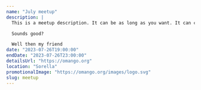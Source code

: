 ```yaml
---
name: "July meetup"
description: |
  This is a meetup description. It can be as long as you want. It can contain **markdown**.

  Sounds good?

  Well then my friend
date: "2023-07-26T19:00:00"
endDate: "2023-07-26T23:00:00"
detailsUrl: "https://omango.org"
location: "Sorella"
promotionalImage: "https://omango.org/images/logo.svg"
slug: meetup
---
```

